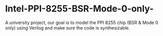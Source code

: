 # Intel-PPI-8255-BSR-Mode-0-only-
A university project, our goal is to model the PPI 8255 chip (BSR &amp; Mode 0 only) using Verilog and make sure the code is synthesizable.
